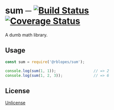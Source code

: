 # sum ─ [![Build Status](https://travis-ci.org/MCMLXXXV/sum.svg?branch=master)](https://travis-ci.org/MCMLXXXV/sum) [![Coverage Status](https://coveralls.io/repos/github/MCMLXXXV/sum/badge.svg?branch=master)](https://coveralls.io/github/MCMLXXXV/sum?branch=master)

A dumb math library.


## Usage

```js
const sum = require('@rblopes/sum');

console.log(sum(1, 1));                 // => 2
console.log(sum(1, 2, 3));              // => 6
```

## License

[Unlicense](LICENSE.md)
